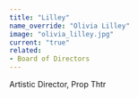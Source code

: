 ```yaml
---
title: "Lilley"
name_override: "Olivia Lilley"
image: "olivia_lilley.jpg"
current: "true"
related:
- Board of Directors
---
```


Artistic Director, Prop Thtr